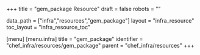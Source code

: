 +++
title = "gem_package Resource"
draft = false
robots = ""

data_path = ["infra","resources","gem_package"]
layout = "infra_resource"
toc_layout = "infra_resource_toc"

[menu]
  [menu.infra]
    title = "gem_package"
    identifier = "chef_infra/resources/gem_package"
    parent = "chef_infra/resources"
+++

<!-- The contents of this page are automatically generated from the gem_package.yaml file in the data/infra/resources directory. -->
<!-- To suggest a change, edit the https://github.com/chef/chef/blob/main/lib/chef/resource/gem_package.rb file and submit a pull request to the https://github.com/chef/chef repository. -->
<!-- markdownlint-disable-file -->
